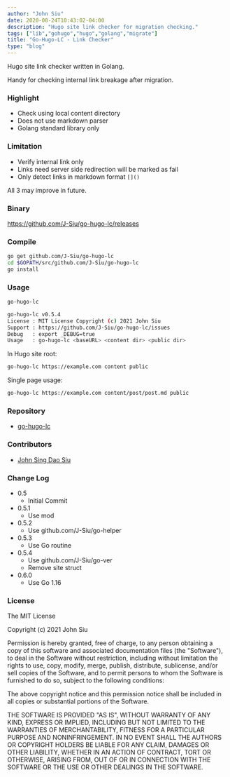 ```yaml
---
author: "John Siu"
date: 2020-08-24T10:43:02-04:00
description: "Hugo site link checker for migration checking."
tags: ["lib","gohugo","hugo","golang","migrate"]
title: "Go-Hugo-LC - Link Checker"
type: "blog"
---
```

Hugo site link checker written in Golang.
<!--more-->
Handy for checking internal link breakage after migration.

### Highlight

- Check using local content directory
- Does not use markdown parser
- Golang standard library only

### Limitation

- Verify internal link only
- Links need server side redirection will be marked as fail
- Only detect links in markdown format `[]()`

All 3 may improve in future.

### Binary

https://github.com/J-Siu/go-hugo-lc/releases

### Compile

```sh
go get github.com/J-Siu/go-hugo-lc
cd $GOPATH/src/github.com/J-Siu/go-hugo-lc
go install
```

### Usage

```sh
go-hugo-lc
```

```sh
go-hugo-lc v0.5.4
License : MIT License Copyright (c) 2021 John Siu
Support : https://github.com/J-Siu/go-hugo-lc/issues
Debug   : export _DEBUG=true
Usage   : go-hugo-lc <baseURL> <content dir> <public dir>
```

In Hugo site root:

```sh
go-hugo-lc https://example.com content public
```

Single page usage:

```sh
go-hugo-lc https://example.com content/post/post.md public
```

### Repository

- [go-hugo-lc](https://github.com/J-Siu/go-hugo-lc)

### Contributors

- [John Sing Dao Siu](https://github.com/J-Siu)

### Change Log

- 0.5
  - Initial Commit
- 0.5.1
  - Use mod
- 0.5.2
  - Use github.com/J-Siu/go-helper
- 0.5.3
  - Use Go routine
- 0.5.4
  - Use github.com/J-Siu/go-ver
  - Remove site struct
- 0.6.0
  - Use Go 1.16

### License

The MIT License

Copyright (c) 2021 John Siu

Permission is hereby granted, free of charge, to any person obtaining a copy of this software and associated documentation files (the "Software"), to deal in the Software without restriction, including without limitation the rights to use, copy, modify, merge, publish, distribute, sublicense, and/or sell copies of the Software, and to permit persons to whom the Software is furnished to do so, subject to the following conditions:

The above copyright notice and this permission notice shall be included in all copies or substantial portions of the Software.

THE SOFTWARE IS PROVIDED "AS IS", WITHOUT WARRANTY OF ANY KIND, EXPRESS OR IMPLIED, INCLUDING BUT NOT LIMITED TO THE WARRANTIES OF MERCHANTABILITY, FITNESS FOR A PARTICULAR PURPOSE AND NONINFRINGEMENT. IN NO EVENT SHALL THE AUTHORS OR COPYRIGHT HOLDERS BE LIABLE FOR ANY CLAIM, DAMAGES OR OTHER LIABILITY, WHETHER IN AN ACTION OF CONTRACT, TORT OR OTHERWISE, ARISING FROM, OUT OF OR IN CONNECTION WITH THE SOFTWARE OR THE USE OR OTHER DEALINGS IN THE SOFTWARE.

